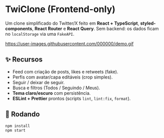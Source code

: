 # TwiClone (Frontend-only)

Um clone simplificado do Twitter/X feito em **React + TypeScript**, **styled-components**, **React Router** e **React Query**. Sem backend: os dados ficam no `localStorage` via uma `FakeAPI`.

https://user-images.githubusercontent.com/000000/demo.gif

## ✨ Recursos

- Feed com criação de posts, likes e retweets (fake).
- Perfis com avatar/capa editáveis (crop simples).
- Seguir / deixar de seguir.
- Busca e filtros (Todos / Seguindo / Meus).
- **Tema claro/escuro** com persistência.
- **ESLint + Prettier** prontos (scripts `lint`, `lint:fix`, `format`).

## 🚀 Rodando

```bash
npm install
npm start
```

